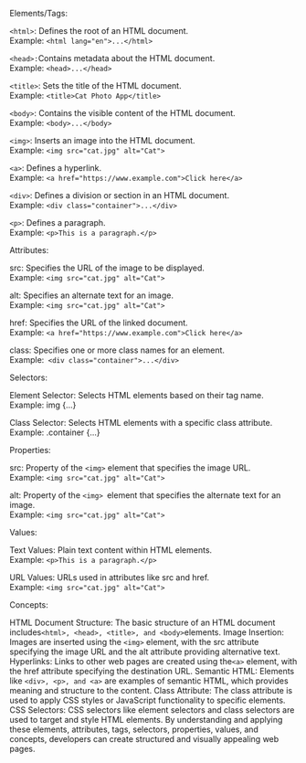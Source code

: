 
Elements/Tags:

``<html>``: Defines the root of an HTML document. <br>
Example: ``<html lang="en">...</html>`` 

``<head>:``Contains metadata about the HTML document. <br>
Example: ``<head>...</head>``

``<title>``: Sets the title of the HTML document. <br>
Example: ``<title>Cat Photo App</title>``

``<body>``: Contains the visible content of the HTML document. <br>
Example: ``<body>...</body>``

``<img>``: Inserts an image into the HTML document. <br>
Example: ``<img src="cat.jpg" alt="Cat">``

``<a>``: Defines a hyperlink. <br>
Example: ``<a href="https://www.example.com">Click here</a>``

``<div>``: Defines a division or section in an HTML document. <br>
Example: ``<div class="container">...</div>``

``<p>``: Defines a paragraph. <br>
Example: ``<p>This is a paragraph.</p>``

Attributes: <br>

src: Specifies the URL of the image to be displayed. <br>
Example: ``<img src="cat.jpg" alt="Cat">``

alt: Specifies an alternate text for an image. <br>
Example: ``<img src="cat.jpg" alt="Cat">``

href: Specifies the URL of the linked document. <br>
Example: ``<a href="https://www.example.com">Click here</a>``

class: Specifies one or more class names for an element. <br>
Example:`` <div class="container">...</div>``

Selectors: <br>

Element Selector: Selects HTML elements based on their tag name. <br>
Example: img {...}

Class Selector: Selects HTML elements with a specific class attribute. <br>
Example: .container {...}

Properties: <br>

src: Property of the ``<img>`` element that specifies the image URL. <br>
Example: ``<img src="cat.jpg" alt="Cat">``

alt: Property of the ``<img> ``element that specifies the alternate text for an image. <br>
Example: ``<img src="cat.jpg" alt="Cat">``

Values: <br>

Text Values: Plain text content within HTML elements. <br>
Example: ``<p>This is a paragraph.</p>``

URL Values: URLs used in attributes like src and href. <br>
Example: ``<img src="cat.jpg" alt="Cat">``

Concepts: <br>

HTML Document Structure: The basic structure of an HTML document includes`` <html>, <head>, <title>, and <body> ``elements.
Image Insertion: Images are inserted using the ``<img>`` element, with the src attribute specifying the image URL and the alt attribute providing alternative text.
Hyperlinks: Links to other web pages are created using the``<a>`` element, with the href attribute specifying the destination URL.
Semantic HTML: Elements like ``<div>, <p>, and <a>`` are examples of semantic HTML, which provides meaning and structure to the content.
Class Attribute: The class attribute is used to apply CSS styles or JavaScript functionality to specific elements.
CSS Selectors: CSS selectors like element selectors and class selectors are used to target and style HTML elements.
By understanding and applying these elements, attributes, tags, selectors, properties, values, and concepts, developers can create structured and visually appealing web pages.